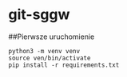 # git-sggw

##Pierwsze uruchomienie
```Linux/macos
python3 -m venv venv
source ven/bin/activate
pip install -r requirements.txt
